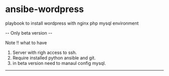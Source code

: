 # ansibe-wordpress
playbook to install wordpress with nginx php mysql environment

-- Only beta version --

Note !! what to have
 
1. Server with righ access to ssh.
2. Require installed python ansible and git.
3. in beta version need to manaul config mysql.


---
